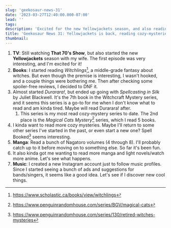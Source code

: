```yaml
---
slug: 'geekosaur-news-31'
date: '2023-03-27T12:40:00.000-07:00'
lead: ''
tags:
description: 'Excited for the new Yellowjackets season, and also reading cozy-mysteries again.'
title: 'Geekosaur News 31: Yellowjackets is back, reading cozy-mysteries'
thumbnail: 
---
```


1. **TV**: Still watching **That 70's Show**, but also started the new **Yellowjackets** season with my wife. The first episode was very interesting, and I'm excited for it!
2. **Books**: I started reading *Witchlings*[^witchlings], a middle-grade fantasy about witches. But even though the premise is interesting, I wasn't hooked, and a couple things were bothering me. Then after checking some spoiler-free reviews, I decided to DNF it.
3. Almost started *Durarara!*, but ended up going with *Spellcasting in Silk* by Juliet Blackwell. It's the 7th book in the Witchcraft Mystery series, and it seems this series is a go-to for me when I don't know what to read and am kinda tired. Maybe will read Durarara! after.
	1. This series is my most read cozy-mystery series to date. The 2nd place is the *Magical Cats Mystery*[^magicalCats] series, which I read 5 books.
4. I kinda want to read more cozy mysteries. Maybe I'll return to some other series I've started in the past, or even start a new one? Spell Booked[^retiredWitches] seems interesting.
5. **Manga**: Read a bunch of Nagatoro volumes (4 through 8). I'll probably catch up to it before moving on to something else. So far it's been fun.
6. It also kinda got me wanting to read more manga and light novels/watch more anime. Let's see what happens.
7. **Music**: I created a new Instagram account just to follow music profiles. Since I started seeing a bunch of ads and suggestions for bands/singers, it seems like a good idea. Let's see if I discover new cool things.


[^witchlings]:https://www.scholastic.ca/books/view/witchlings 
[^magicalCats]: https://www.penguinrandomhouse.com/series/BGV/magical-cats 
[^retiredWitches]: https://www.penguinrandomhouse.com/series/130/retired-witches-mysteries 